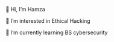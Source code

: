 👋 Hi, I’m Hamza

👀 I’m interested in Ethical Hacking

🌱 I’m currently learning BS cybersecurity

<!---
ft-hamzee/ft-hamzee is a ✨ special ✨ repository because its `README.md` (this file) appears on your GitHub profile.
You can click the Preview link to take a look at your changes.
--->
